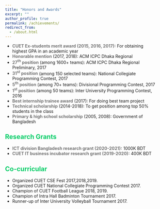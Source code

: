 ```yaml
---
title: "Honors and Awards"
excerpt: ""
author_profile: true
permalink: /achievements/
redirect_from: 
  - /about.html
---
```


* <b><font color= "#737373" >CUET Ex-students merit award (2015, 2016, 2017):</font></b> For obtaining highest GPA in an academic year
* <b><font color= "#737373" >Honorable mention</font></b> (2017, 2018): ACM ICPC Dhaka Regional
* <b><font color= "#737373" >27<sup>th</sup> position</font></b> (among 1600+ teams): ACM ICPC Dhaka Regional Preliminary, 2017
* <b><font color= "#737373" >31<sup>st</sup> position</font></b> (among 150 selected teams): National Collegiate Programming Contest, 2017
* <b><font color= "#737373" >5<sup>th</sup> position</font></b> (among 70+ teams): Divisional Programming Contest, 2017
* <b><font color= "#737373" >1<sup>st</sup> position</font></b> (among 50 teams): Inter University Programming Contest, 2016
* <b><font color= "#737373" >Best internship trainee award</font></b> (2017): For doing best team project
* <b><font color= "#737373" >Technical scholarship</font></b> (2014-2018): To get position among top 50% students in the class
* <b><font color= "#737373" >Primary & high school scholarship</font></b> (2005, 2008): Government of Bangladesh

## <font color="#00cc66"> Research Grants</font>

 * <b><font color= "#737373" >ICT division Bangladesh research grant (2020-2021):</font></b> 1000K BDT
 * <b><font color= "#737373" >CUET IT business incubator research grant (2019-2020):</font></b> 400K BDT
 
## <font color="#00cc66"> Co-curricular</font>

   * Organized CUET CSE Fest 2017,2018,2019.
   * Organized CUET National Collegiate Programming Contest 2017.
   * Champion of CUET Football League 2018, 2019.
   * Champion of Intra Hall Badminton Tournament 2017.
   * Runner-up of Inter University Volleyball Tournament 2017.
